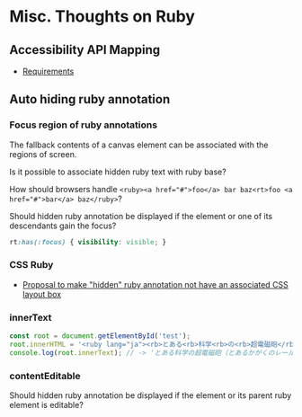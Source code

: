 # Misc. Thoughts on Ruby

## Accessibility API Mapping

- [Requirements](html-aam/requirements.md)

## Auto hiding ruby annotation

### Focus region of ruby annotations

The fallback contents of a canvas element can be associated with the regions of screen.

Is it possible to associate hidden ruby text with ruby base?

How should browsers handle `<ruby><a href="#">foo</a> bar baz<rt>foo <a href="#">bar</a> baz</ruby>`?

Should hidden ruby annotation be displayed if the element or one of its descendants gain the focus?

```css
rt:has(:focus) { visibility: visible; }
```

### CSS Ruby

- [Proposal to make "hidden" ruby annotation not have an associated CSS layout box](css-ruby/hidden-ruby-annotation.html)

### innerText

```js
const root = document.getElementById('test');
root.innerHTML = '<ruby lang="ja"><rb>とある<rb>科学<rb>の<rb>超電磁砲</rb><rp>（</rp><rt>とある<rt>かがく<rt>の<rt>レールガン</rt><rp>）</rp></ruby>';
console.log(root.innerText); // -> 'とある科学の超電磁砲（とあるかがくのレールガン）';
```

### contentEditable

Should hidden ruby annotation be displayed if the element or its parent ruby element is editable?
